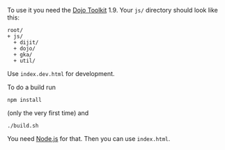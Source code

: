 To use it you need the [Dojo Toolkit](http://dojotoolkit.org/) 1.9. Your `js/` directory should look like this:

```
root/
+ js/
  + dijit/
  + dojo/
  + gka/
  + util/
```

Use `index.dev.html` for development.

To do a build run

    npm install

(only the very first time) and

    ./build.sh

You need [Node.js](http://nodejs.org/) for that. Then you can use `index.html`.
